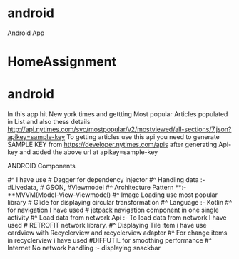 # android

Android App
# HomeAssignment
# android 
In this app hit New york times and gettting Most popular Articles populated in List  and also thess details 
http://api.nytimes.com/svc/mostpopular/v2/mostviewed/all-sections/7.json?apikey=sample-key 
To getting articles use this api you need to generate SAMPLE KEY from https://developer.nytimes.com/apis
after generating Api-key and added the above url at apikey=sample-key

ANDROID Components

#^ I have use # Dagger for dependency injector
#^ Handling data :- #Livedata, # GSON, #Viewmodel
#^ Architecture Pattern **:-**MVVM(Model-View-Viewmodel)
#^ Image Loading  use most popular library # Glide for displaying circular transformation
#^ Language :- Kotlin
#^ for navigation I have used # jetpack navigation component in one single activity
#^ Load data from network Api :- To load data from network I have used # RETROFIT network library.
#^ Displaying Tile item i have use cardview with Recyclerview and recyclerview adapter
#^ For change items in recyclerview i have used #DIFFUTIL for smoothing performance
#^ Internet No network handling :- displaying snackbar

